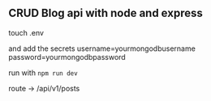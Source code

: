 ## CRUD Blog api with node and express

touch .env

and add the secrets
username=yourmongodbusername
password=yourmongodbpassword

run with `npm run dev`

route -> /api/v1/posts
